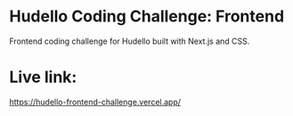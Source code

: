 # Hudello Coding Challenge: Frontend

Frontend coding challenge for Hudello built with Next.js and CSS. 


# Live link:

https://hudello-frontend-challenge.vercel.app/


